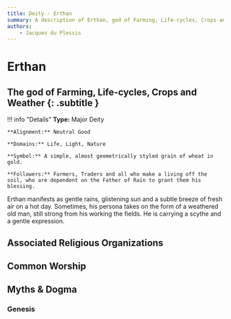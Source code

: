 ```yaml
---
title: Deity - Erthan
summary: A description of Erthan, god of Farming, Life-cycles, Crops and Weather.
authors:
    - Jacques du Plessis
---
```

# Erthan
## The god of Farming, Life-cycles, Crops and Weather {: .subtitle }

!!! info "Details"
    **Type:** Major Deity

    **Alignment:** Neutral Good

    **Domains:** Life, Light, Nature

    **Symbol:** A simple, almost geometrically styled grain of wheat in gold.

    **Followers:** Farmers, Traders and all who make a living off the soil, who are dependent on the Father of Rain to grant them his blessing.

Erthan manifests as gentle rains, glistening sun and a subtle breeze of fresh air on a hot day.  Sometimes, his persona takes on the form of a weathered old man, still strong from his working the fields.  He is carrying a scythe and a gentle expression.

## Associated Religious Organizations

## Common Worship

## Myths & Dogma
### Genesis